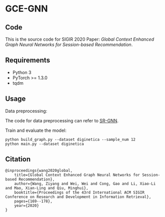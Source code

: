 # GCE-GNN

## Code

This is the source code for SIGIR 2020 Paper: _Global Context Enhanced Graph Neural Networks for Session-based Recommendation_.

## Requirements

- Python 3
- PyTorch >= 1.3.0
- tqdm

## Usage

Data preprocessing:

The code for data preprocessing can refer to [SR-GNN](https://github.com/CRIPAC-DIG/SR-GNN).

Train and evaluate the model:
~~~~
python build_graph.py --dataset diginetica --sample_num 12
python main.py --dataset diginetica
~~~~

## Citation

~~~~
@inproceedings{wang2020global,
    title={Global Context Enhanced Graph Neural Networks for Session-based Recommendation},
    author={Wang, Ziyang and Wei, Wei and Cong, Gao and Li, Xiao-Li and Mao, Xian-Ling and Qiu, Minghui},
    booktitle={Proceedings of the 43rd International ACM SIGIR Conference on Research and Development in Information Retrieval},
    pages={169--178},
    year={2020}
}
~~~~